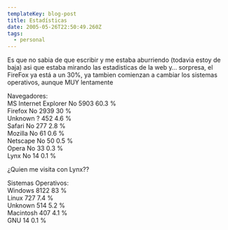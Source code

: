 ```yaml
---
templateKey: blog-post
title: Estadísticas
date: 2005-05-26T22:50:49.260Z
tags:
  - personal
---
```

Es que no sabia de que escribir y me estaba aburriendo (todavia estoy de baja) asi que estaba mirando las estadisticas de la web y… sorpresa, el FireFox ya está a un 30%, ya tambien comienzan a cambiar los sistemas operativos, aunque MUY lentamente

Navegadores:\
MS Internet Explorer No 5903 60.3 %\
Firefox No 2939 30 %\
Unknown ? 452 4.6 %\
Safari No 277 2.8 %\
Mozilla No 61 0.6 %\
Netscape No 50 0.5 %\
Opera No 33 0.3 %\
Lynx No 14 0.1 %

¿Quien me visita con Lynx??

Sistemas Operativos:\
Windows 8122 83 %\
Linux 727 7.4 %\
Unknown 514 5.2 %\
Macintosh 407 4.1 %\
GNU 14 0.1 %